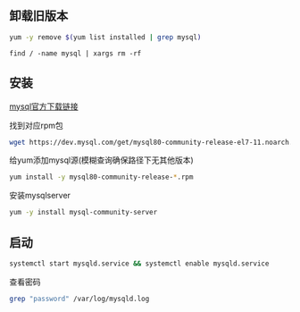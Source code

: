 ## 卸载旧版本

```sh
yum -y remove $(yum list installed | grep mysql)
```

```
find / -name mysql | xargs rm -rf
```
## 安装

[mysql官方下载链接](https://dev.mysql.com/downloads/)

找到对应rpm包

```sh
wget https://dev.mysql.com/get/mysql80-community-release-el7-11.noarch.rpm
```

给yum添加mysql源(模糊查询确保路径下无其他版本)

```sh
yum install -y mysql80-community-release-*.rpm
```

安装mysqlserver

```sh
yum -y install mysql-community-server
```

## 启动

```sh
systemctl start mysqld.service && systemctl enable mysqld.service
```

查看密码

```sh
grep "password" /var/log/mysqld.log
```